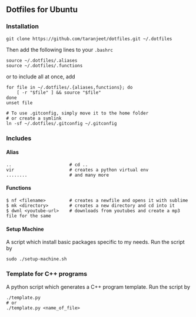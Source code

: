 ## Dotfiles for Ubuntu

### Installation

```
git clone https://github.com/taranjeet/dotfiles.git ~/.dotfiles
```

Then add the following lines to your `.bashrc`

```
source ~/.dotfiles/.aliases
source ~/.dotfiles/.functions

```

or to include all at once, add

```
for file in ~/.dotfiles/.{aliases,functions}; do
    [ -r "$file" ] && source "$file"
done
unset file

# To use .gitconfig, simply move it to the home folder
# or create a symlink
ln -sf ~/.dotfiles/.gitconfig ~/.gitconfig

```

### Includes

#### Alias

```
..                      # cd ..
vir                     # creates a python virtual env
........                # and many more

```

#### Functions


```
$ nf <filename>		    # creates a newfile and opens it with sublime
$ mk <directory> 	    # creates a new directory and cd into it
$ dwnl <youtube-url>    # downloads from youtubes and create a mp3 file for the same
```

#### Setup Machine

A script which install basic packages specific to my needs. Run the script by

```
sudo ./setup-machine.sh
```

### Template for C++ programs

A python script which generates a C++ program template. Run the script by

```
./template.py
# or
./template.py <name_of_file>
```
